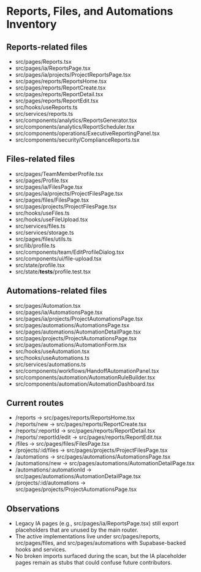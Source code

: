 # Reports, Files, and Automations Inventory

## Reports-related files
- src/pages/Reports.tsx
- src/pages/ia/ReportsPage.tsx
- src/pages/ia/projects/ProjectReportsPage.tsx
- src/pages/reports/ReportsHome.tsx
- src/pages/reports/ReportCreate.tsx
- src/pages/reports/ReportDetail.tsx
- src/pages/reports/ReportEdit.tsx
- src/hooks/useReports.ts
- src/services/reports.ts
- src/components/analytics/ReportsGenerator.tsx
- src/components/analytics/ReportScheduler.tsx
- src/components/operations/ExecutiveReportingPanel.tsx
- src/components/security/ComplianceReports.tsx

## Files-related files
- src/pages/TeamMemberProfile.tsx
- src/pages/Profile.tsx
- src/pages/ia/FilesPage.tsx
- src/pages/ia/projects/ProjectFilesPage.tsx
- src/pages/files/FilesPage.tsx
- src/pages/projects/ProjectFilesPage.tsx
- src/hooks/useFiles.ts
- src/hooks/useFileUpload.tsx
- src/services/files.ts
- src/services/storage.ts
- src/pages/files/utils.ts
- src/lib/profile.ts
- src/components/team/EditProfileDialog.tsx
- src/components/ui/file-upload.tsx
- src/state/profile.tsx
- src/state/__tests__/profile.test.tsx

## Automations-related files
- src/pages/Automation.tsx
- src/pages/ia/AutomationsPage.tsx
- src/pages/ia/projects/ProjectAutomationsPage.tsx
- src/pages/automations/AutomationsPage.tsx
- src/pages/automations/AutomationDetailPage.tsx
- src/pages/projects/ProjectAutomationsPage.tsx
- src/pages/automations/AutomationForm.tsx
- src/hooks/useAutomation.tsx
- src/hooks/useAutomations.ts
- src/services/automations.ts
- src/components/workflows/HandoffAutomationPanel.tsx
- src/components/automation/AutomationRuleBuilder.tsx
- src/components/automation/AutomationDashboard.tsx

## Current routes
- /reports → src/pages/reports/ReportsHome.tsx
- /reports/new → src/pages/reports/ReportCreate.tsx
- /reports/:reportId → src/pages/reports/ReportDetail.tsx
- /reports/:reportId/edit → src/pages/reports/ReportEdit.tsx
- /files → src/pages/files/FilesPage.tsx
- /projects/:id/files → src/pages/projects/ProjectFilesPage.tsx
- /automations → src/pages/automations/AutomationsPage.tsx
- /automations/new → src/pages/automations/AutomationDetailPage.tsx
- /automations/:automationId → src/pages/automations/AutomationDetailPage.tsx
- /projects/:id/automations → src/pages/projects/ProjectAutomationsPage.tsx

## Observations
- Legacy IA pages (e.g., src/pages/ia/ReportsPage.tsx) still export placeholders that are unused by the main router.
- The active implementations live under src/pages/reports, src/pages/files, and src/pages/automations with Supabase-backed hooks and services.
- No broken imports surfaced during the scan, but the IA placeholder pages remain as stubs that could confuse future contributors.
